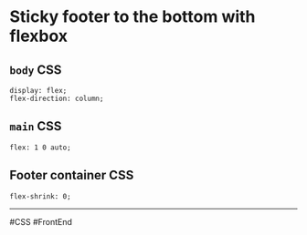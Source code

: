# Sticky footer to the bottom with flexbox

## `body` CSS

```
display: flex;
flex-direction: column;
```

## `main` CSS

```
flex: 1 0 auto;
```

## Footer container CSS

```
flex-shrink: 0;
```

---

#CSS #FrontEnd